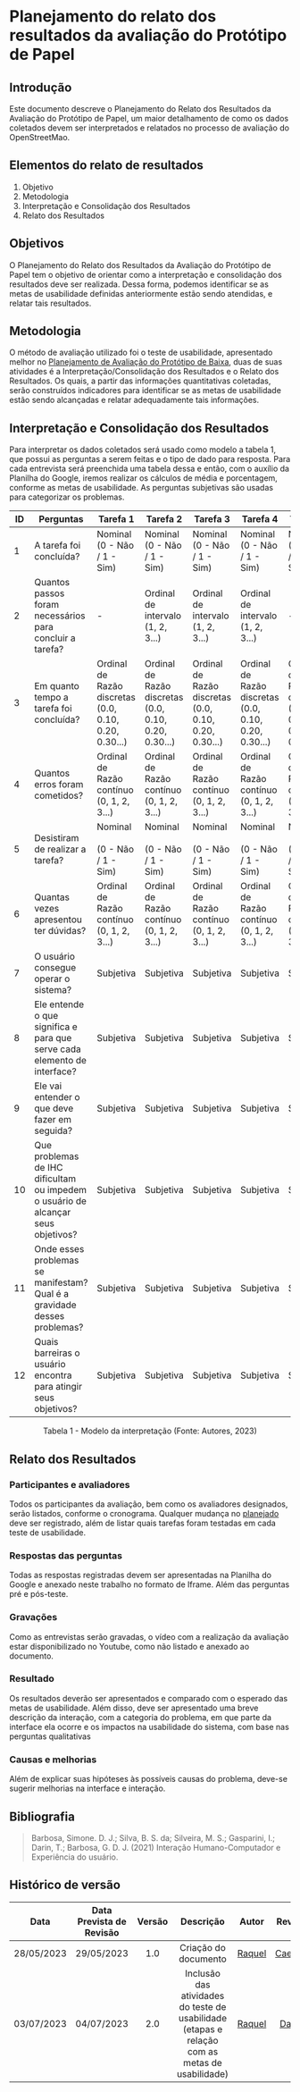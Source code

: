 # Planejamento do relato dos resultados da avaliação do Protótipo de Papel

## Introdução

Este documento descreve o Planejamento do Relato dos Resultados da Avaliação do Protótipo de Papel, um maior detalhamento de como os dados coletados devem ser interpretados e relatados no processo de avaliação do OpenStreetMao.


## Elementos do relato de resultados

1. Objetivo
2. Metodologia
3. Interpretação e Consolidação dos Resultados
4. Relato dos Resultados
<!-- 4. Participantes e avaliadores
5. Respostas das perguntas
6. Gravações
7. Conclusão -->

## Objetivos
O Planejamento do Relato dos Resultados da Avaliação do Protótipo de Papel tem o objetivo de orientar como a interpretação e consolidação dos resultados deve ser realizada. Dessa forma, podemos identificar se as metas de usabilidade definidas anteriormente estão sendo atendidas, e relatar tais resultados.

## Metodologia
O método de avaliação utilizado foi o teste de usabilidade, apresentado melhor no [Planejamento de Avaliação do Protótipo de Baixa](../planejamento_Prototipopapel/##c-metodo-de-avaliacao), duas de suas atividades é a Interpretação/Consolidação dos Resultados e o Relato dos Resultados. Os quais, a partir das informações quantitativas coletadas, serão construídos indicadores para identificar se as metas de usabilidade estão sendo alcançadas e relatar adequadamente tais informações.

## Interpretação e Consolidação dos Resultados
Para interpretar os dados coletados será usado como modelo a tabela 1, que possui as perguntas a serem feitas e o tipo de dado para resposta. Para cada entrevista será preenchida uma tabela dessa e então, com o auxílio da Planilha do Google, iremos realizar os cálculos de média e porcentagem, conforme as metas de usabilidade. As perguntas subjetivas são usadas para categorizar os problemas.


<center>


| ID  | Perguntas                                                           | Tarefa 1                                               | Tarefa 2                                      | Tarefa 3                                      | Tarefa 4                                      | Tarefa 5                                      |
|-----|---------------------------------------------------------------------|--------------------------------------------------------|-----------------------------------------------|-----------------------------------------------|-----------------------------------------------|-----------------------------------------------|
| 1   | A tarefa foi concluída?                                              | Nominal <br>(0 - Não / 1 - Sim)                            | Nominal<br> (0 - Não / 1 - Sim)                   | Nominal<br> (0 - Não / 1 - Sim)                   | Nominal<br> (0 - Não / 1 - Sim)                   | Nominal<br> (0 - Não / 1 - Sim)                   |
| 2   | Quantos passos foram necessários para concluir a tarefa?             | -                                                      | Ordinal de intervalo (1, 2, 3...)              | Ordinal de intervalo <br>(1, 2, 3...)              | Ordinal de intervalo <br>(1, 2, 3...)              | -                                             |
| 3   | Em quanto tempo a tarefa foi concluída?                               | Ordinal de Razão discretas <br>(0.0, 0.10, 0.20, 0.30...) | Ordinal de Razão discretas <br>(0.0, 0.10, 0.20, 0.30...) | Ordinal de Razão discretas <br>(0.0, 0.10, 0.20, 0.30...) | Ordinal de Razão discretas <br>(0.0, 0.10, 0.20, 0.30...) | Ordinal de Razão discretas <br>(0.0, 0.10, 0.20, 0.30...) |
| 4   | Quantos erros foram cometidos?                                        | Ordinal de Razão contínuo <br>(0, 1, 2, 3...)              | Ordinal de Razão contínuo <br>(0, 1, 2, 3...)     | Ordinal de Razão contínuo <br>(0, 1, 2, 3...)     | Ordinal de Razão contínuo <br>(0, 1, 2, 3...)     | Ordinal de Razão contínuo <br>(0, 1, 2, 3...)     |
| 5   | Desistiram de realizar a tarefa?                                      | Nominal<br> <br>(0 - Não / 1 - Sim)                            | Nominal<br> <br>(0 - Não / 1 - Sim)                   | Nominal<br> <br>(0 - Não / 1 - Sim)                   | Nominal<br> <br>(0 - Não / 1 - Sim)                   | Nominal<br> <br>(0 - Não / 1 - Sim)                   |
| 6   | Quantas vezes apresentou ter dúvidas?                                 | Ordinal de Razão contínuo <br>(0, 1, 2, 3...)              | Ordinal de Razão contínuo <br>(0, 1, 2, 3...)     | Ordinal de Razão contínuo <br>(0, 1, 2, 3...)     | Ordinal de Razão contínuo <br>(0, 1, 2, 3...)     | Ordinal de Razão contínuo <br>(0, 1, 2, 3...)     |
| 7   | O usuário consegue operar o sistema?                                  | Subjetiva                                              | Subjetiva                                    | Subjetiva                                    | Subjetiva                                    | Subjetiva                                    |
| 8   | Ele entende o que significa e para que serve cada elemento de interface? | Subjetiva                                              | Subjetiva                                    | Subjetiva                                    | Subjetiva                                    | Subjetiva                                    |
| 9   | Ele vai entender o que deve fazer em seguida?                        | Subjetiva                                              | Subjetiva                                    | Subjetiva                                    | Subjetiva                                    | Subjetiva                                    |
| 10  | Que problemas de IHC dificultam ou impedem o usuário de alcançar seus objetivos? | Subjetiva                                      | Subjetiva                                    | Subjetiva                                    | Subjetiva                                    | Subjetiva                                    |
| 11  | Onde esses problemas se manifestam? Qual é a gravidade desses problemas? | Subjetiva                                      | Subjetiva                                    | Subjetiva                                    | Subjetiva                                    | Subjetiva                                    |
| 12  | Quais barreiras o usuário encontra para atingir seus objetivos?       | Subjetiva                                              | Subjetiva                                    | Subjetiva                                    | Subjetiva                                    | Subjetiva                                    |


Tabela 1 - Modelo da interpretação (Fonte: Autores, 2023)
</center>


## Relato dos Resultados

### Participantes e avaliadores

Todos os participantes da avaliação, bem como os avaliadores designados, serão listados, conforme o cronograma. Qualquer mudança no [planejado](../planejamento_Prototipopapel/#cronograma) deve ser registrado, além de listar quais tarefas foram testadas em cada teste de usabilidade.

### Respostas das perguntas
Todas as respostas registradas devem ser apresentadas na Planilha do Google e anexado neste trabalho no formato de Iframe. Além das perguntas pré e pós-teste.

### Gravações 
Como as entrevistas serão gravadas, o vídeo com a realização da avaliação estar disponibilizado no Youtube, como não listado e anexado ao documento.

### Resultado
Os resultados deverão ser apresentados e comparado com o esperado das metas de usabilidade. Além disso, deve ser apresentado uma breve descrição da interação, com a categoria do problema, em que parte da interface ela ocorre e os impactos na usabilidade do sistema, com base nas perguntas qualitativas

### Causas e melhorias
Além de explicar suas hipóteses às possíveis causas do problema, deve-se sugerir melhorias na interface e interação.


## Bibliografia

> Barbosa, Simone. D. J.; Silva, B. S. da; Silveira, M. S.; Gasparini, I.; Darin, T.; Barbosa, G. D. J. (2021) Interação Humano-Computador e Experiência do usuário.


## Histórico de versão
|    Data    | Data Prevista de Revisão | Versão |      Descrição       |                                        Autor                                         |                   Revisor                   |
| :--------: | :----------------------: | :----: | :------------------: | :----------------------------------------------------------------------------------: | :-----------------------------------------: |
| 28/05/2023 |        29/05/2023        |  1.0   | Criação do documento | [Raquel](https://github.com/raqueleucaria) | [Caetano](https://github.com/caeslucio) |
| 03/07/2023 |        04/07/2023        |  2.0   | Inclusão das atividades do teste de usabilidade (etapas e relação com as metas de usabilidade) | [Raquel](https://github.com/raqueleucaria)| [Daniel](https://github.com/daniel-de-sousa) |
